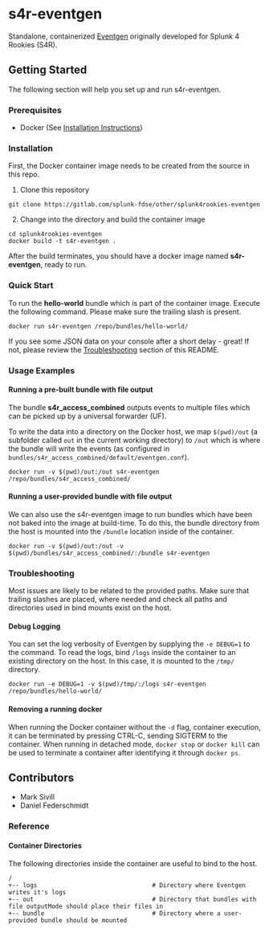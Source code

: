 # s4r-eventgen

Standalone, containerized [Eventgen](http://splunk.github.io/eventgen/) originally developed for Splunk 4 Rookies (S4R).

## Getting Started
The following section will help you set up and run s4r-eventgen.

### Prerequisites

* Docker (See [Installation Instructions](https://docs.docker.com/get-docker/))

### Installation
First, the Docker container image needs to be created from the source in this repo.

1. Clone this repository
```
git clone https://gitlab.com/splunk-fdse/other/splunk4rookies-eventgen
```

2. Change into the directory and build the container image
```
cd splunk4rookies-eventgen
docker build -t s4r-eventgen .
```

After the build terminates, you should have a docker image named **s4r-eventgen**, ready to run.

### Quick Start

To run the **hello-world** bundle which is part of the container image. Execute the following command. Please make sure the trailing slash is present.

```
docker run s4r-eventgen /repo/bundles/hello-world/
```

If you see some JSON data on your console after a short delay - great! If not, please review the [Troubleshooting](#troubleshooting) section of this README.

### Usage Examples

#### Running a pre-built bundle with file output

The bundle **s4r_access_combined** outputs events to multiple files which can be picked up by a universal forwarder (UF). 

To write the data into a directory on the Docker host, we map `$(pwd)/out` (a subfolder called `out` in the current working directory) to `/out` which is where the bundle will write the events (as configured in `bundles/s4r_access_combined/default/eventgen.conf`).

```
docker run -v $(pwd)/out:/out s4r-eventgen /repo/bundles/s4r_access_combined/
```

#### Running a user-provided bundle with file output

We can also use the s4r-eventgen image to run bundles which have been not baked into the image at build-time. To do this, the bundle directory from the host is mounted into the `/bundle` location inside of the container.
```
docker run -v $(pwd)/out:/out -v $(pwd)/bundles/s4r_access_combined/:/bundle s4r-eventgen
```


### Troubleshooting

Most issues are likely to be related to the provided paths. Make sure that trailing slashes are placed, where needed and check all paths and directories used in bind mounts exist on the host.

#### Debug Logging
You can set the log verbosity of Eventgen by supplying the `-e DEBUG=1` to the command. To read the logs, bind `/logs` inside the container to an existing directory on the host. In this case, it is mounted to the `/tmp/` directory.

```
docker run -e DEBUG=1 -v $(pwd)/tmp/:/logs s4r-eventgen /repo/bundles/hello-world/
```

#### Removing a running docker 

When running the Docker container without the `-d` flag, container execution, it can be terminated by pressing CTRL-C, sending SIGTERM to the container. When running in detached mode, `docker stop` or `docker kill` can be used to terminate a container after identifying it through `docker ps`.


## Contributors

* Mark Sivill
* Daniel Federschmidt


### Reference

#### Container Directories

The following directories inside the container are useful to bind to the host.
```
/
+-- logs                                # Directory where Eventgen writes it's logs
+-- out                                 # Directory that bundles with file outputMode should place their files in
+-- bundle                              # Directory where a user-provided bundle should be mounted 
```